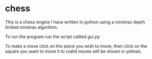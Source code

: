 # chess
This is a chess engine I have written in python using a minimax depth limited minimax algorithm.

To run the program run the script callled gui.py

To make a move click on the piece you wish to move, then click on the square you want to move it to (valid moves will be shown in yellow).
